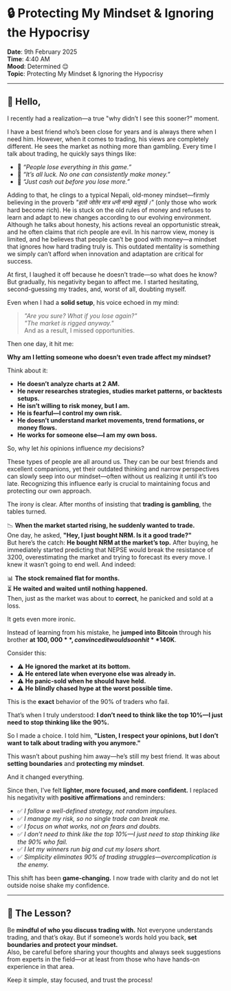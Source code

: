 # 🔒 Protecting My Mindset & Ignoring the Hypocrisy

**Date**: 9th February 2025  
**Time**: 4:40 AM  
**Mood**: Determined 😌  
**Topic**: Protecting My Mindset & Ignoring the Hypocrisy

---

## 👋 Hello,

I recently had a realization—a true "why didn’t I see this sooner?" moment.

I have a best friend who’s been close for years and is always there when I need him. However, when it comes to trading, his views are completely different. He sees the market as nothing more than gambling. Every time I talk about trading, he quickly says things like:  
- 🔹 *“People lose everything in this game.”*  
- 🔹 *“It’s all luck. No one can consistently make money.”*  
- 🔹 *“Just cash out before you lose more.”*

Adding to that, he clings to a typical Nepali, old-money mindset—firmly believing in the proverb *"हलो जोतेर मात्र धनी मान्छे बन्नुपर्छ।"* (only those who work hard become rich). He is stuck on the old rules of money and refuses to learn and adapt to new changes according to our evolving environment. Although he talks about honesty, his actions reveal an opportunistic streak, and he often claims that rich people are evil. In his narrow view, money is limited, and he believes that people can’t be good with money—a mindset that ignores how hard trading truly is. This outdated mentality is something we simply can’t afford when innovation and adaptation are critical for success.

At first, I laughed it off because he doesn’t trade—so what does he know? But gradually, his negativity began to affect me. I started hesitating, second-guessing my trades, and, worst of all, doubting myself.

Even when I had a **solid setup**, his voice echoed in my mind:  
> *"Are you sure? What if you lose again?"*  
> *"The market is rigged anyway."*  
And as a result, I missed opportunities.

Then one day, it hit me:

**Why am I letting someone who doesn’t even trade affect my mindset?**

Think about it:  
- **He doesn’t analyze charts at 2 AM.**  
- **He never researches strategies, studies market patterns, or backtests setups.**  
- **He isn’t willing to risk money, but I am.**  
- **He is fearful—I control my own risk.**  
- **He doesn’t understand market movements, trend formations, or money flows.**  
- **He works for someone else—I am my own boss.**

So, why let *his* opinions influence *my* decisions?

These types of people are all around us. They can be our best friends and excellent companions, yet their outdated thinking and narrow perspectives can slowly seep into our mindset—often without us realizing it until it’s too late. Recognizing this influence early is crucial to maintaining focus and protecting our own approach.

The irony is clear. After months of insisting that **trading is gambling**, the tables turned.

📉 **When the market started rising, he suddenly wanted to trade.**  
One day, he asked, **"Hey, I just bought NRM. Is it a good trade?"**  
But here’s the catch: **He bought NRM at the market’s top.** After buying, he immediately started predicting that NEPSE would break the resistance of 3200, overestimating the market and trying to forecast its every move. I knew it wasn’t going to end well. And indeed:

📊 **The stock remained flat for months.**  
⏳ **He waited and waited until nothing happened.**  
Then, just as the market was about to **correct**, he panicked and sold at a loss.

It gets even more ironic.

Instead of learning from his mistake, he **jumped into Bitcoin** through his brother **at $100,000**, convinced it would soon hit **$140K**.

Consider this:  
- ⚠️ **He ignored the market at its bottom.**  
- ⚠️ **He entered late when everyone else was already in.**  
- ⚠️ **He panic-sold when he should have held.**  
- ⚠️ **He blindly chased hype at the worst possible time.**

This is the **exact** behavior of the 90% of traders who fail.

That’s when I truly understood: **I don’t need to think like the top 10%—I just need to stop thinking like the 90%.**

So I made a choice. I told him, **"Listen, I respect your opinions, but I don’t want to talk about trading with you anymore."**

This wasn’t about pushing him away—he’s still my best friend. It was about **setting boundaries** and **protecting my mindset**.

And it changed everything.

Since then, I’ve felt **lighter, more focused, and more confident.** I replaced his negativity with **positive affirmations** and reminders:

- ✅ *I follow a well-defined strategy, not random impulses.*  
- ✅ *I manage my risk, so no single trade can break me.*  
- ✅ *I focus on what works, not on fears and doubts.*  
- ✅ *I don’t need to think like the top 10%—I just need to stop thinking like the 90% who fail.*  
- ✅ *I let my winners run big and cut my losers short.*  
- ✅ *Simplicity eliminates 90% of trading struggles—overcomplication is the enemy.*

This shift has been **game-changing.** I now trade with clarity and do not let outside noise shake my confidence.

---

## 🔄 The Lesson?

Be **mindful of who you discuss trading with.** Not everyone understands trading, and that’s okay. But if someone’s words hold you back, **set boundaries and protect your mindset.**  
Also, be careful before sharing your thoughts and always seek suggestions from experts in the field—or at least from those who have hands-on experience in that area.

Keep it simple, stay focused, and trust the process!